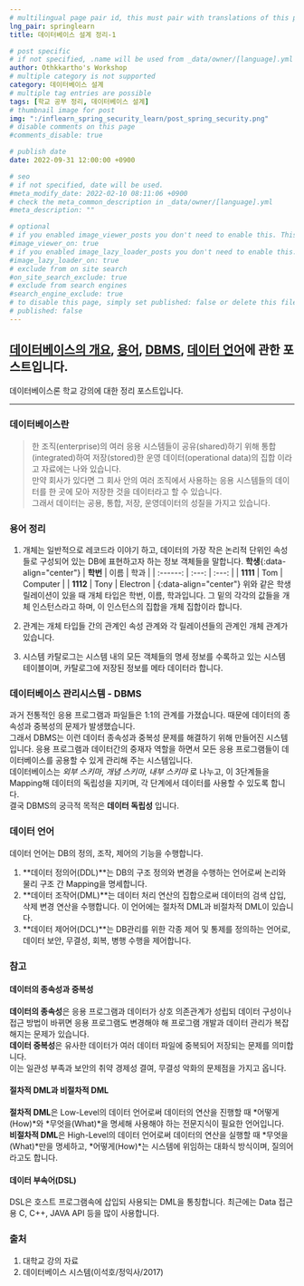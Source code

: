 ```yaml
---
# multilingual page pair id, this must pair with translations of this page. (This name must be unique)
lng_pair: springlearn
title: 데이터베이스 설계 정리-1

# post specific
# if not specified, .name will be used from _data/owner/[language].yml
author: Othkkartho's Workshop
# multiple category is not supported
category: 데이터베이스 설계
# multiple tag entries are possible
tags: [학교 공부 정리, 데이터베이스 설계]
# thumbnail image for post
img: ":/inflearn_spring_security_learn/post_spring_security.png"
# disable comments on this page
#comments_disable: true

# publish date
date: 2022-09-31 12:00:00 +0900

# seo
# if not specified, date will be used.
#meta_modify_date: 2022-02-10 08:11:06 +0900
# check the meta_common_description in _data/owner/[language].yml
#meta_description: ""

# optional
# if you enabled image_viewer_posts you don't need to enable this. This is only if image_viewer_posts = false
#image_viewer_on: true
# if you enabled image_lazy_loader_posts you don't need to enable this. This is only if image_lazy_loader_posts = false
#image_lazy_loader_on: true
# exclude from on site search
#on_site_search_exclude: true
# exclude from search engines
#search_engine_exclude: true
# to disable this page, simply set published: false or delete this file
# published: false
---
```


<!-- outline-start -->

[데이터베이스의 개요](#데이터베이스란), [용어](#용어-정리), [DBMS](#데이터베이스-관리시스템---dbms), [데이터 언어](#데이터-언어)에 관한 포스트입니다.
-----------------------------------------------------------

데이터베이스론 학교 강의에 대한 정리 포스트입니다.

* * *

<!-- outline-end -->

### 데이터베이스란
> 한  조직(enterprise)의 여러 응용 시스템들이 공유(shared)하기 위해 통합(integrated)하여 저장(stored)한 운영 데이터(operational data)의 집합
이라고 자료에는 나와 있습니다.   <br>
만약 회사가 있다면 그 회사 안의 여러 조직에서 사용하는 응용 시스템들의 데이터를 한 곳에 모아 저장한 것을 데이터라고 할 수 있습니다.<br>
그래서 데이터는 공용, 통합, 저장, 운영데이터의 성질을 가지고 있습니다.   <br>

### 용어 정리
1. 개체는 일반적으로 레코드라 이야기 하고, 데이터의 가장 작은 논리적 단위인 속성들로 구성되어 있는 DB에 표현하고자 하는 정보 객체들을 말합니다.
**학생**{:data-align="center"}
| __학번__ | 이름 | 학과 |
| :------: | :---: | :---: |
| __1111__ | Tom | Computer |
| __1112__ | Tony | Electron |
{:data-align="center"}
위와 같은 학생 릴레이션이 있을 때 개체 타입은 학번, 이름, 학과입니다. 그 밑의 각각의 값들을 개체 인스턴스라고 하며, 이 인스턴스의 집합을 개체 집합이라 합니다.
2. 관계는 개체 타입들 간의 관계인 속성 관계와 각 릴레이션들의 관계인 개체 관계가 있습니다.

3. 시스템 카탈로그는 시스템 내의 모든 객체들의 명세 정보를 수록하고 있는 시스템 테이블이며, 카탈로그에 저장된 정보를 메타 데이터라 합니다.

### 데이터베이스 관리시스템 - DBMS
과거 전통적인 응용 프로그램과 파일들은 1:1의 관계를 가졌습니다. 때문에 데이터의 종속성과 중복성의 문제가 발생했습니다.   
그래서 DBMS는 이런 데이터 종속성과 중복성 문제를 해결하기 위해 만들어진 시스템입니다. 응용 프로그램과 데이터간의 중재자 역할을 하면서 모든 응용 프로그램들이 데이터베이스를 공용할 수 있게 관리해 주는 시스템입니다.   <br>
데이터베이스는 *외부 스키마*, *개념 스키마*, *내부 스키마* 로 나누고, 이 3단계들을 Mapping해 데이터의 독립성을 지키며, 각 단계에서 데이터를 사용할 수 있도록 합니다.   <br>
결국 DBMS의 궁극적 목적은 **데이터 독립성** 입니다.

### 데이터 언어
데이터 언어는 DB의 정의, 조작, 제어의 기능을 수행합니다.   
1. **데이터 정의어(DDL)**는 DB의 구조 정의와 변경을 수행하는 언어로써 논리와 물리 구조 간 Mapping을 명세합니다.
2. **데이터 조작어(DML)**는 데이터 처리 연산의 집합으로써 데이터의 검색 삽입, 삭제 변경 연산을 수행합니다. 이 언어에는 절차적 DML과 비절차적 DML이 있습니다.
3. **데이터 제어어(DCL)**는 DB관리를 위한 각종 제어 및 통제를 정의하는 언어로, 데이터 보안, 무결성, 회복, 병행 수행을 제어합니다.

### 참고
#### 데이터의 종속성과 중복성
**데이터의 종속성**은 응용 프로그램과 데이터가 상호 의존관계가 성립되 데이터 구성이나 접근 방법이 바뀌면 응용 프로그램도 변경해야 해 프로그램 개발과 데이터 관리가 복잡해지는 문제가 있습니다.   <br>
**데이터 중복성**은 유사한 데이터가 여러 데이터 파일에 중복되어 저장되는 문제를 의미합니다.   
이는 일관성 부족과 보안의 취약 경제성 결여, 무결성 악화의 문제점을 가지고 옵니다.

#### 절차적 DML과 비절차적 DML
**절차적 DML**은 Low-Level의 데이터 언어로써 데이터의 연산을 진행할 때 *어떻게(How)*와 *무엇을(What)*을 명세해 사용해야 하는 전문지식이 필요한 언어입니다.   <br>
**비절차적 DML**은 High-Level의 데이터 언어로써 데이터의 연산을 실행할 때 *무엇을(What)*만을 명세하고, *어떻게(How)*는 시스템에 위임하는 대화식 방식이며, 질의어라고도 합니다.

#### 데이터 부속어(DSL)
DSL은 호스트 프로그램속에 삽입되 사용되는 DML을 통칭합니다. 최근에는 Data 접근용 C, C++, JAVA API 등을 많이 사용합니다.

### 출처
1. 대학교 강의 자료
2. 데이터베이스 시스템(이석호/정익사/2017)